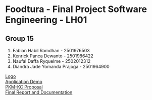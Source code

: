 # Foodtura - Final Project Software Engineering - LH01

## Group 15
1. Fabian Habil Ramdhan - 2501976503
2. Kenrick Panca Dewanto - 2501986422
3. Naufal Daffa Ryquelme - 2502012312
4. Diandra Jade Yomanda Prajoga - 2501964900

[Logo](https://drive.google.com/file/d/1MVTSI0q5ko66BJWpIdetmW7qkG0vpfuv/view?usp=sharing) <br/>
[Application Demo](https://youtu.be/Wx9ysO7Ba1Y) <br/>
[PKM-KC Proposal](https://drive.google.com/file/d/1B9ihyLWAqn5emB0S41VX-IW8UKb7zB_r/view?usp=sharing) <br/>
[Final Report and Documentation](https://drive.google.com/file/d/1yLJTWIanzllFudSTvj9_qyMmQ7VJofUS/view?usp=sharing) <br/>
